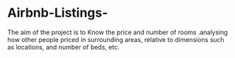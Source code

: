 # Airbnb-Listings-

The aim of the project is to Know the price and number of rooms .analysing how other people priced in surrounding areas, relative to dimensions such as locations, and number of beds, etc.
